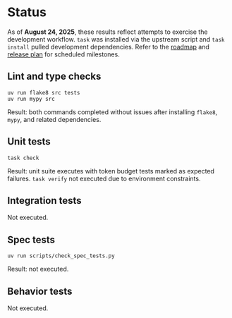 # Status

As of **August 24, 2025**, these results reflect attempts to exercise the
development workflow. `task` was installed via the upstream script and
`task install` pulled development dependencies. Refer to the
[roadmap](ROADMAP.md) and [release plan](docs/release_plan.md) for
scheduled milestones.

## Lint and type checks
```text
uv run flake8 src tests
uv run mypy src
```
Result: both commands completed without issues after installing
`flake8`, `mypy`, and related dependencies.

## Unit tests
```text
task check
```
Result: unit suite executes with token budget tests marked as expected
failures. `task verify` not executed due to environment constraints.

## Integration tests
Not executed.

## Spec tests
```text
uv run scripts/check_spec_tests.py
```
Result: not executed.

## Behavior tests
Not executed.

